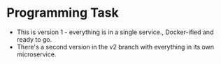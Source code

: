 # Programming Task

* This is version 1 - everything is in a single service., Docker-ified and ready to go.
* There's a second version in the v2 branch with everything in its own microservice.
